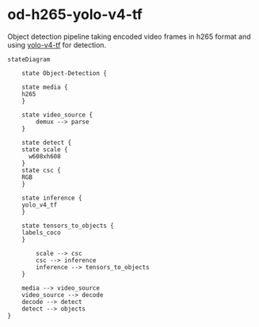 # od-h265-yolo-v4-tf

Object detection pipeline taking encoded video frames in h265 format and using [yolo-v4-tf]() for detection.

```mermaid
stateDiagram

    state Object-Detection {

    state media {
    h265
    }

    state video_source {
		demux --> parse
    }

    state detect {
    state scale {
      w608xh608
    }
    state csc {
    RGB
    }

    state inference {
    yolo_v4_tf
    }

    state tensors_to_objects {
    labels_coco
    }

		scale --> csc
		csc --> inference
		inference --> tensors_to_objects
    }

    media --> video_source
    video_source --> decode
    decode --> detect
    detect --> objects
}
```
